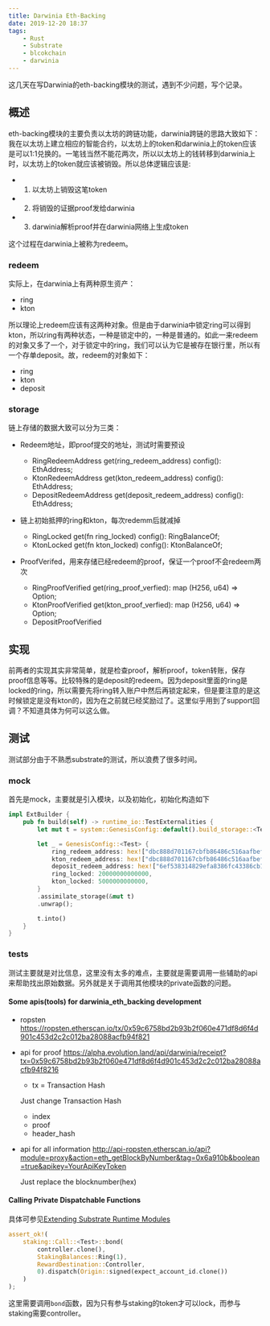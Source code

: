 ```yaml
---
title: Darwinia Eth-Backing
date: 2019-12-20 18:37
tags: 
    - Rust
    - Substrate
    - blcokchain
    - darwinia
---
```


这几天在写Darwinia的eth-backing模块的测试，遇到不少问题，写个记录。

## 概述
eth-backing模块的主要负责以太坊的跨链功能，darwinia跨链的思路大致如下：
我在以太坊上建立相应的智能合约，以太坊上的token和darwinia上的token应该是可以1:1兑换的。一笔钱当然不能花两次，所以以太坊上的钱转移到darwinia上时，以太坊上的token就应该被销毁。所以总体逻辑应该是:

- 1. 以太坊上销毁这笔token
- 2. 将销毁的证据proof发给darwinia
- 3. darwinia解析proof并在darwinia网络上生成token

这个过程在darwinia上被称为redeem。

### redeem
实际上，在darwinia上有两种原生资产：

- ring
- kton

所以理论上redeem应该有这两种对象。但是由于darwinia中锁定ring可以得到kton，所以ring有两种状态，一种是锁定中的，一种是普通的。如此一来redeem的对象又多了一个，对于锁定中的ring，我们可以认为它是被存在银行里，所以有一个存单deposit。故，redeem的对象如下：

- ring
- kton
- deposit

### storage
链上存储的数据大致可以分为三类：

- Redeem地址，即proof提交的地址，测试时需要预设
    - RingRedeemAddress get(ring_redeem_address) config(): EthAddress;
    - KtonRedeemAddress get(kton_redeem_address) config(): EthAddress;
    - DepositRedeemAddress get(deposit_redeem_address) config(): EthAddress;

- 链上初始抵押的ring和kton，每次redemm后就减掉
    - RingLocked get(fn ring_locked) config(): RingBalanceOf<T>;
    - KtonLocked get(fn kton_locked) config(): KtonBalanceOf<T>;

- ProofVerifed，用来存储已经redeem的proof，保证一个proof不会redeem两次
    - RingProofVerified get(ring_proof_verfied): map (H256, u64) => Option<EthReceiptProof>;
    - KtonProofVerified get(kton_proof_verfied): map (H256, u64) => Option<EthReceiptProof>;
    - DepositProofVerified 

## 实现
前两者的实现其实非常简单，就是检查proof，解析proof，token转账，保存proof信息等等。比较特殊的是deposit的redeem。因为deposit里面的ring是locked的ring，所以需要先将ring转入账户中然后再锁定起来，但是要注意的是这时候锁定是没有kton的，因为在之前就已经奖励过了。这里似乎用到了support回调？不知道具体为何可以这么做。

## 测试
测试部分由于不熟悉substrate的测试，所以浪费了很多时间。

### mock
首先是mock，主要就是引入模块，以及初始化，初始化构造如下

```rust
impl ExtBuilder {
	pub fn build(self) -> runtime_io::TestExternalities {
		let mut t = system::GenesisConfig::default().build_storage::<Test>().unwrap();

		let _ = GenesisConfig::<Test> {
			ring_redeem_address: hex!["dbc888d701167cbfb86486c516aafbefc3a4de6e"].into(),
			kton_redeem_address: hex!["dbc888d701167cbfb86486c516aafbefc3a4de6e"].into(),
			deposit_redeem_address: hex!["6ef538314829efa8386fc43386cb13b4e0a67d1e"].into(),
			ring_locked: 20000000000000,
			kton_locked: 5000000000000,
		}
		.assimilate_storage(&mut t)
		.unwrap();

		t.into()
	}
}
```


### tests
测试主要就是对比信息，这里没有太多的难点，主要就是需要调用一些辅助的api来帮助找出原始数据。另外就是关于调用其他模块的private函数的问题。

#### Some apis(tools) for darwinia_eth_backing development 

- ropsten
	https://ropsten.etherscan.io/tx/0x59c6758bd2b93b2f060e471df8d6f4d901c453d2c2c012ba28088acfb94f821

- api for proof
	https://alpha.evolution.land/api/darwinia/receipt?tx=0x59c6758bd2b93b2f060e471df8d6f4d901c453d2c2c012ba28088acfb94f8216

	- tx = Transaction Hash

	Just change Transaction Hash
    - index 
    - proof
    - header_hash

- api for all information
http://api-ropsten.etherscan.io/api?module=proxy&action=eth_getBlockByNumber&tag=0x6a910b&boolean=true&apikey=YourApiKeyToken

	Just replace the blocknumber(hex)

#### Calling Private Dispatchable Functions
具体可参见[Extending Substrate Runtime Modules](https://www.shawntabrizi.com/substrate/extending-substrate-runtime-modules/#calling-private-dispatchable-functions)

```rust
assert_ok!(
	staking::Call::<Test>::bond(
		controller.clone(),
		StakingBalances::Ring(1),
		RewardDestination::Controller,
		0).dispatch(Origin::signed(expect_account_id.clone())
	)
); 	
```

这里需要调用`bond`函数，因为只有参与staking的token才可以lock，而参与staking需要controller。



